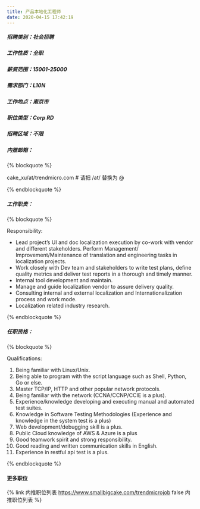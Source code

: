 ```yaml
---
title: 产品本地化工程师
date: 2020-04-15 17:42:19
---
```

##### 招聘类别：社会招聘
##### 工作性质：全职
##### 薪资范围：15001-25000
##### 需求部门：L10N
##### 工作地点：南京市
##### 职位类型：Corp RD
##### 招聘区域：不限 
##### 内推邮箱：
{% blockquote %}  

cake_xu/at/trendmicro.com # 请把 /at/ 替换为 @

{% endblockquote %}

##### 工作职责：
{% blockquote %}  

Responsibility:
- Lead project’s UI and doc localization execution by co-work with vendor and different stakeholders. Perform Management/ Improvement/Maintenance of translation and engineering tasks in localization projects. 
- Work closely with Dev team and stakeholders to write test plans, define quality metrics and deliver test reports in a thorough and timely manner.
- Internal tool development and maintain.
- Manage and guide localization vendor to assure delivery quality. 
- Consulting internal and external localization and Internationalization process and work mode.
- Localization related industry research.

{% endblockquote %}

##### 任职资格：
{% blockquote %}  

Qualifications:
1. Being familiar with Linux/Unix.
2. Being able to program with the script language such as Shell, Python, Go or else.
3. Master TCP/IP, HTTP and other popular network protocols.
4. Being familiar with the network (CCNA/CCNP/CCIE is a plus).
5. Experience/knowledge developing and executing manual and automated test suites.
6. Knowledge in Software Testing Methodologies (Experience and knowledge in the system test is a plus)
7. Web development/debugging skill is a plus.
8. Public Cloud knowledge of AWS & Azure is a plus
9. Good teamwork spirit and strong responsibility.
10. Good reading and written communication skills in English.
11. Experience in restful api test is a plus.

{% endblockquote %}

#### 更多职位
{% link 内推职位列表 https://www.smallbigcake.com/trendmicrojob false 内推职位列表 %}
